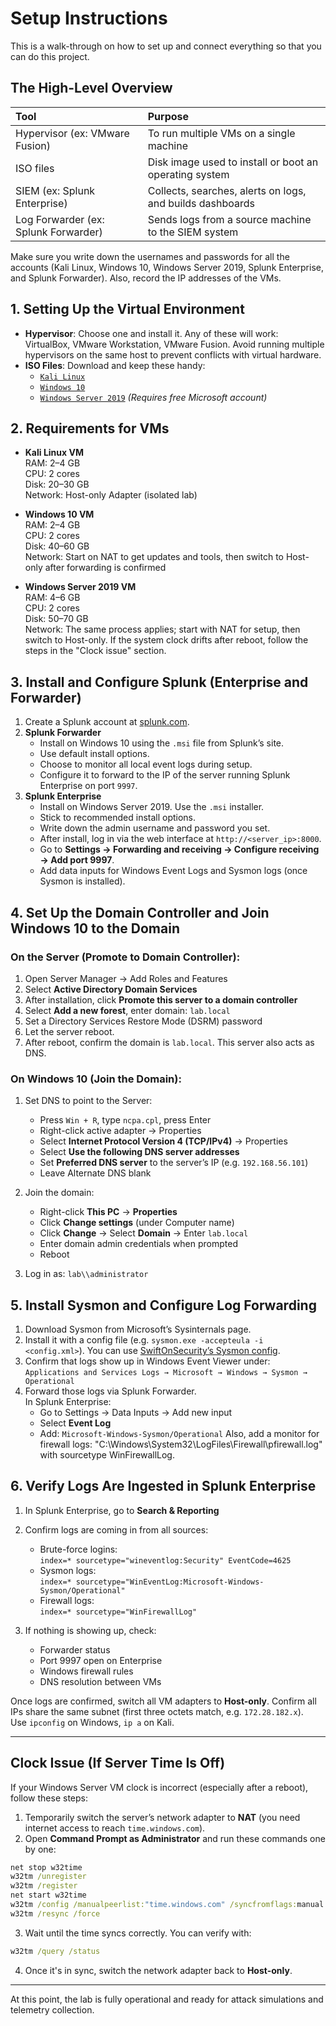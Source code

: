 # Setup Instructions

This is a walk-through on how to set up and connect everything so that you can do this project.

## The High-Level Overview
| Tool                           | Purpose                                                                 |
|:-------------------------------|:------------------------------------------------------------------------|
| Hypervisor (ex: VMware Fusion) | To run multiple VMs on a single machine                                 |
| ISO files                      | Disk image used to install or boot an operating system                   |
| SIEM (ex: Splunk Enterprise)   | Collects, searches, alerts on logs, and builds dashboards                |
| Log Forwarder (ex: Splunk Forwarder) | Sends logs from a source machine to the SIEM system                  |

Make sure you write down the usernames and passwords for all the accounts (Kali Linux, Windows 10, Windows Server 2019, Splunk Enterprise, and Splunk Forwarder). Also, record the IP addresses of the VMs.

## 1. Setting Up the Virtual Environment
- **Hypervisor**: Choose one and install it. Any of these will work: VirtualBox, VMware Workstation, VMware Fusion. Avoid running multiple hypervisors on the same host to prevent conflicts with virtual hardware.
- **ISO Files**: Download and keep these handy:
  - [`Kali Linux`](https://cdimage.kali.org/kali-2025.2/kali-linux-2025.2-installer-amd64.iso)
  - [`Windows 10`](https://www.microsoft.com/en-us/software-download/windows10ISO)
  - [`Windows Server 2019`](https://www.microsoft.com/en-us/evalcenter/evaluate-windows-server-2019) *(Requires free Microsoft account)*

## 2. Requirements for VMs
- **Kali Linux VM**  
  RAM: 2–4 GB  
  CPU: 2 cores  
  Disk: 20–30 GB  
  Network: Host-only Adapter (isolated lab)

- **Windows 10 VM**  
  RAM: 2–4 GB  
  CPU: 2 cores  
  Disk: 40–60 GB  
  Network: Start on NAT to get updates and tools, then switch to Host-only after forwarding is confirmed

- **Windows Server 2019 VM**  
  RAM: 4–6 GB  
  CPU: 2 cores  
  Disk: 50–70 GB  
  Network: The same process applies; start with NAT for setup, then switch to Host-only. If the system clock drifts after reboot, follow the steps in the "Clock issue" section.

## 3. Install and Configure Splunk (Enterprise and Forwarder)
1. Create a Splunk account at [splunk.com](https://www.splunk.com/).
2. **Splunk Forwarder**  
   - Install on Windows 10 using the `.msi` file from Splunk’s site.  
   - Use default install options.  
   - Choose to monitor all local event logs during setup.  
   - Configure it to forward to the IP of the server running Splunk Enterprise on port `9997`.
3. **Splunk Enterprise**  
   - Install on Windows Server 2019. Use the `.msi` installer.  
   - Stick to recommended install options.  
   - Write down the admin username and password you set.  
   - After install, log in via the web interface at `http://<server_ip>:8000`.  
   - Go to **Settings → Forwarding and receiving → Configure receiving → Add port 9997**.  
   - Add data inputs for Windows Event Logs and Sysmon logs (once Sysmon is installed).
  
## 4. Set Up the Domain Controller and Join Windows 10 to the Domain

### On the Server (Promote to Domain Controller):
1. Open Server Manager → Add Roles and Features  
2. Select **Active Directory Domain Services**  
3. After installation, click **Promote this server to a domain controller**  
4. Select **Add a new forest**, enter domain: `lab.local`  
5. Set a Directory Services Restore Mode (DSRM) password  
6. Let the server reboot.  
7. After reboot, confirm the domain is `lab.local`. This server also acts as DNS.

### On Windows 10 (Join the Domain):
1. Set DNS to point to the Server:
   - Press `Win + R`, type `ncpa.cpl`, press Enter  
   - Right-click active adapter → Properties  
   - Select **Internet Protocol Version 4 (TCP/IPv4)** → Properties  
   - Select **Use the following DNS server addresses**  
   - Set **Preferred DNS server** to the server’s IP (e.g. `192.168.56.101`)  
   - Leave Alternate DNS blank

2. Join the domain:
   - Right-click **This PC** → **Properties**  
   - Click **Change settings** (under Computer name)  
   - Click **Change** → Select **Domain** → Enter `lab.local`  
   - Enter domain admin credentials when prompted  
   - Reboot

3. Log in as: `lab\\administrator`

## 5. Install Sysmon and Configure Log Forwarding
1. Download Sysmon from Microsoft’s Sysinternals page.  
2. Install it with a config file (e.g. `sysmon.exe -accepteula -i <config.xml>`). You can use [SwiftOnSecurity’s Sysmon config](https://github.com/SwiftOnSecurity/sysmon-config).  
3. Confirm that logs show up in Windows Event Viewer under:  
   `Applications and Services Logs → Microsoft → Windows → Sysmon → Operational`
4. Forward those logs via Splunk Forwarder.  
   In Splunk Enterprise:  
   - Go to Settings → Data Inputs → Add new input  
   - Select **Event Log**  
   - Add: `Microsoft-Windows-Sysmon/Operational`
Also, add a monitor for firewall logs: "C:\Windows\System32\LogFiles\Firewall\pfirewall.log" with sourcetype WinFirewallLog.

## 6. Verify Logs Are Ingested in Splunk Enterprise
1. In Splunk Enterprise, go to **Search & Reporting**
2. Confirm logs are coming in from all sources:
   - Brute-force logins:  
     `index=* sourcetype="wineventlog:Security" EventCode=4625`
   - Sysmon logs:  
     `index=* sourcetype="WinEventLog:Microsoft-Windows-Sysmon/Operational"`
   - Firewall logs:  
     `index=* sourcetype="WinFirewallLog"`

3. If nothing is showing up, check:
   - Forwarder status
   - Port 9997 open on Enterprise
   - Windows firewall rules
   - DNS resolution between VMs

Once logs are confirmed, switch all VM adapters to **Host-only**. Confirm all IPs share the same subnet (first three octets match, e.g. `172.28.182.x`).  
Use `ipconfig` on Windows, `ip a` on Kali.

---

## Clock Issue (If Server Time Is Off)

If your Windows Server VM clock is incorrect (especially after a reboot), follow these steps:

1. Temporarily switch the server’s network adapter to **NAT** (you need internet access to reach `time.windows.com`).
2. Open **Command Prompt as Administrator** and run these commands one by one:

```cmd
net stop w32time
w32tm /unregister
w32tm /register
net start w32time
w32tm /config /manualpeerlist:"time.windows.com" /syncfromflags:manual /reliable:YES /update
w32tm /resync /force
```

3. Wait until the time syncs correctly. You can verify with:

```cmd
w32tm /query /status
```

4. Once it's in sync, switch the network adapter back to **Host-only**.

---

At this point, the lab is fully operational and ready for attack simulations and telemetry collection.
